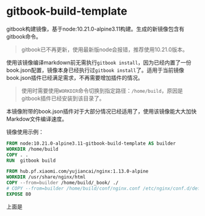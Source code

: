 
# gitbook-build-template

gitbook构建镜像，基于node:10.21.0-alpine3.11构建。生成的新镜像包含有gitbook命令。

> gitbook已不再更新，使用最新版node会报错，推荐使用10.21.0版本。

使用该镜像编译markdown前无需执行`gitbook install`，因为已经内置了一份book.json配置，镜像本身已经执行过`gitbook install`了。适用于当前镜像book.json插件已经满足需求，不再需要增加插件的情况。

> 使用时需要使用`WORKDIR`命令切换到指定路径：`/home/build`，原因是gitbook插件已经安装到该目录了。

本镜像附带的book.json插件对于大部分情况已经适用了，使用该镜像能大大加快Markdow文件编译速度。


镜像使用示例：
``` Dockerfile
FROM node:10.21.0-alpine3.11-gitbook-build-template AS builder
WORKDIR /home/build
COPY . .
RUN  gitbook build

FROM hub.pf.xiaomi.com/yujiancai/nginx:1.13.0-alpine
WORKDIR /usr/share/nginx/html
COPY --from=builder /home/build/_book/ ./
# COPY --from=builder /home/build/conf/nginx.conf /etc/nginx/conf.d/default.conf
EXPOSE 80
```

上面是